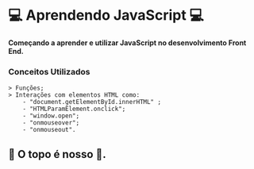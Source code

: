 # 💻 Aprendendo JavaScript 💻 
**Começando a aprender e utilizar JavaScript no desenvolvimento Front End.**
### Conceitos Utilizados
    > Funções;
    > Interações com elementos HTML como:
        - "document.getElementById.innerHTML" ;
        - "HTMLParamElement.onclick";
        - "window.open";
        - "onmouseover";
        - "onmouseout".

## 🚀 O topo é nosso 🚀.

